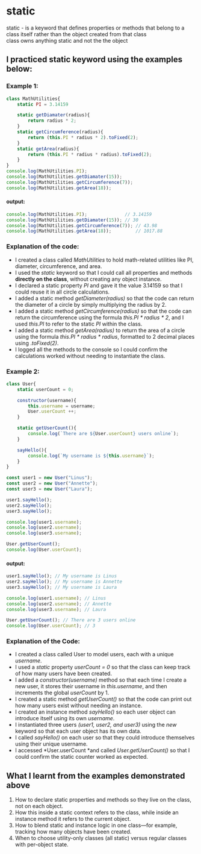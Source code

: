 # static
static - is a keyword that defines properties or methods that belong to a class itself rather than the object created from that class  
class owns anything static and not the the object 

## I practiced static keyword using the examples below:
### Example 1:
```javascript
class MathUtilities{
    static PI = 3.14159

    static getDiamater(radius){
        return radius * 2;
    }
    static getCircumference(radius){
        return (this.PI * radius * 2).toFixed(2);
    }
    static getArea(radius){
        return (this.PI * radius * radius).toFixed(2);
    }
}
console.log(MathUtilities.PI);
console.log(MathUtilities.getDiamater(15));
console.log(MathUtilities.getCircumference(7));
console.log(MathUtilities.getArea(18));
```

#### output:
```javascript
console.log(MathUtilities.PI);              // 3.14159
console.log(MathUtilities.getDiamater(15)); // 30
console.log(MathUtilities.getCircumference(7)); // 43.98
console.log(MathUtilities.getArea(18));         // 1017.88
```

### Explanation of the code:
- I created a class called *MathUtilities* to hold math-related utilities like PI, diameter, circumference, and area.
- I used the *static* keyword so that I could call all properties and methods **directly on the class**, without creating any object instance.
- I declared a static property *PI* and gave it the value 3.14159 so that I could reuse it in all circle calculations.
- I added a static method *getDiameter(radius)* so that the code can return the diameter of a circle by simply multiplying the radius by 2.
- I added a static method *getCircumference(radius)* so that the code can return the circumference using the formula *this.PI * radius * 2*, and I used *this.PI* to refer to the static *PI* within the class.
- I added a static method *getArea(radius)* to return the area of a circle using the formula *this.PI * radius * radius*, formatted to 2 decimal places using .*toFixed(2)*.
- I logged all the methods to the console so I could confirm the calculations worked without needing to instantiate the class.

### Example 2:
```javascript
class User{
    static userCount = 0;

    constructor(username){
        this.username = username;
        User.userCount ++;
    }

    static getUserCount(){
        console.log(`There are ${User.userCount} users online`);
    }

    sayHello(){
        console.log(`My username is ${this.username}`);
    }
}

const user1 = new User("Linus");
const user2 = new User("Annette");
const user3 = new User("Laura");

user1.sayHello();
user2.sayHello();
user3.sayHello();

console.log(user1.username);
console.log(user2.username);
console.log(user3.username);

User.getUserCount();
console.log(User.userCount);
```

#### output:
```javascript
user1.sayHello(); // My username is Linus
user2.sayHello(); // My username is Annette
user3.sayHello(); // My username is Laura

console.log(user1.username); // Linus
console.log(user2.username); // Annette
console.log(user3.username); // Laura

User.getUserCount(); // There are 3 users online
console.log(User.userCount); // 3
```

### Explanation of the Code:
- I created a class called User to model users, each with a unique *username*.
- I used a *static* property *userCount = 0* so that the class can keep track of how many users have been created.
- I added a *constructor(username)* method so that each time I create a new user, it stores their username in *this.username*, and then increments the global *userCount* by 1.
- I created a static method *getUserCount()* so that the code can print out how many users exist without needing an instance.
- I created an instance method *sayHello()* so each user object can introduce itself using its own *username*.
- I instantiated three users *(user1, user2, and user3)* using the *new* keyword so that each user object has its own data.
- I called *sayHello()* on each user so that they could introduce themselves using their unique username.
- I accessed *User.userCount *and called *User.getUserCount()* so that I could confirm the static counter worked as expected.

## What I learnt from the examples demonstrated above
1. How to declare static properties and methods so they live on the class, not on each object.
2. How this inside a static context refers to the class, while inside an instance method it refers to the current object.
3. How to blend static and instance logic in one class—for example, tracking how many objects have been created.
4. When to choose utility-only classes (all static) versus regular classes with per-object state.